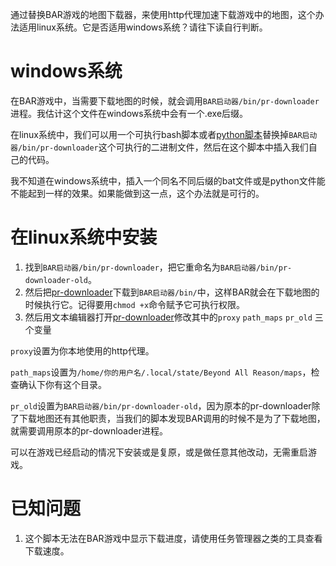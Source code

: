 通过替换BAR游戏的地图下载器，来使用http代理加速下载游戏中的地图，这个办法适用linux系统。它是否适用windows系统？请往下读自行判断。

# windows系统
在BAR游戏中，当需要下载地图的时候，就会调用`BAR启动器/bin/pr-downloader`进程。我估计这个文件在windows系统中会有一个.exe后缀。

在linux系统中，我们可以用一个可执行bash脚本或者[python脚本](pr-downloader)替换掉`BAR启动器/bin/pr-downloader`这个可执行的二进制文件，然后在这个脚本中插入我们自己的代码。

我不知道在windows系统中，插入一个同名不同后缀的bat文件或是python文件能不能起到一样的效果。如果能做到这一点，这个办法就是可行的。

# 在linux系统中安装
1. 找到`BAR启动器/bin/pr-downloader`，把它重命名为`BAR启动器/bin/pr-downloader-old`。
2. 然后把[pr-downloader](pr-downloader)下载到`BAR启动器/bin/`中，这样BAR就会在下载地图的时候执行它。记得要用`chmod +x`命令赋予它可执行权限。
3. 然后用文本编辑器打开[pr-downloader](pr-downloader)修改其中的`proxy` `path_maps`  `pr_old` 三个变量

`proxy`设置为你本地使用的http代理。

`path_maps`设置为`/home/你的用户名/.local/state/Beyond All Reason/maps`，检查确认下你有这个目录。

`pr_old`设置为`BAR启动器/bin/pr-downloader-old`，因为原本的pr-downloader除了下载地图还有其他职责，当我们的脚本发现BAR调用的时候不是为了下载地图，就需要调用原本的pr-downloader进程。

可以在游戏已经启动的情况下安装或是复原，或是做任意其他改动，无需重启游戏。

# 已知问题
1. 这个脚本无法在BAR游戏中显示下载进度，请使用任务管理器之类的工具查看下载速度。


